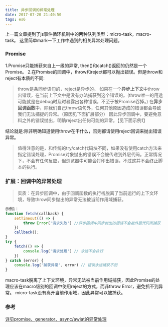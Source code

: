 ```yaml
---
title: 异步回调的异常处理
date: 2017-07-20 21:40:50
tags: es6
---
```


上一篇文章提到了js事件循环机制中的两种队列类型：micro-task，macro-task。
这里简单mark一下工作中遇到的相关异常处理问题。

### Promise

1.Promise只能捕获来自上一级的异常, then()和catch()返回的仍然是一个Promise。
2.在Promise的回调中，throw和reject都可以抛出错误。但是throw和reject有本质的不同:
>throw是条同步语句的，reject是异步的。
如果在一个**异步上下文**中throw出错误，在当前上下文中是没有办法捕获到这个错误的。(throw唯一的用途可能就是在debug时及时暴露出各种错误，不至于被Promise吞掉。)
在**异步回调函数**中，除我们自己throw语句外，任何其他原因造成的错误都会导致我们无法捕捉的异常。（原因见下面扩展部分）
因此异步回调中，要避免意料之外的错误抛出，明确reject出任何可能的异常。【见下面示例1】

结论就是:除非明确知道使用throw在干什么，否则都请使用reject回调来抛出错误异常。

>值得注意的是，和传统的try/catch代码块不同，如果没有使用catch方法来指定错误处理，Promise对象抛出的错误不会被传递到外层代码。正常情况下，不会有任何反应，但浏览器中可能会打印出错误，不过这并不会终止脚本的执行。



### 扩展：回调中的异常处理
> 实质：在异步回调中，由于回调函数的执行栈脱离了当前运行的上下文环境，导致throw同步抛出的异常无法被当前作用域捕获。
```javascript
示例1：
function fetch(callback) {
    setTimeout(() => {
        throw Error('请求失败') //异步回调中同步抛出的错误不会被外层代码所捕获
    })
    callback();
}
try {
    fetch(() => {
        console.log('请求处理') // 永远不会执行
    })
} catch (error) {
    console.log('捕获异常', error) // 错误永远捕获不到
}
```

macro-task脱离了上下文环境，异常无法被当前作用域捕获，因此Promise的处理应该在macro级别的回调中使用reject的方式，而非throw Error，避免抓不到异常。
micro-task没有离开当前作用域，因此异常可以被捕获。

### 参考
[详见promise、generator、async/awiat的异常处理](http://mp.weixin.qq.com/s/UYT42aiZ4oVbVmcoR2LrhQ)